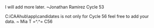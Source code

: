 I will add more later.
~Jonathan Ramirez Cycle 53

C:iCAAhub\app\candidates is not only for Cycle 56 feel free to add your data. 
~ Mia T =^.^= C56
